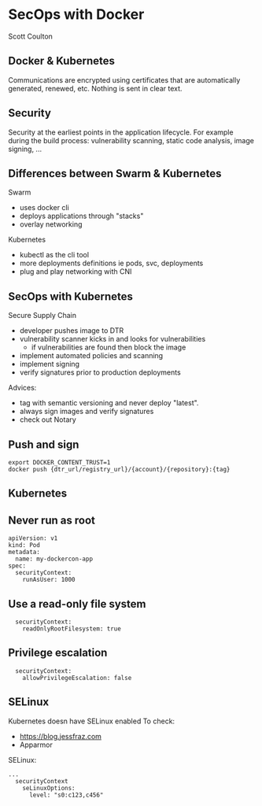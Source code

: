 # SecOps with Docker

Scott Coulton

## Docker & Kubernetes 
Communications are encrypted using certificates that are automatically generated, renewed, etc.
Nothing is sent in clear text.

## Security
Security at the earliest points in the application lifecycle.
For example during the build process: vulnerability scanning, static code analysis, image signing, ...

## Differences between Swarm & Kubernetes
Swarm
* uses docker cli
* deploys applications through "stacks"
* overlay networking

Kubernetes
* kubectl as the cli tool
* more deployments definitions ie pods, svc, deployments
* plug and play networking with CNI

## SecOps with Kubernetes
Secure Supply Chain
* developer pushes image to DTR
* vulnerability scanner kicks in and looks for vulnerabilities
  * if vulnerabilities are found then block the image
* implement automated policies and scanning
* implement signing
* verify signatures prior to production deployments

Advices:
* tag with semantic versioning and never deploy "latest".
* always sign images and verify signatures
* check out Notary

## Push and sign
```
export DOCKER_CONTENT_TRUST=1
docker push {dtr_url/registry_url}/{account}/{repository}:{tag}
```

## Kubernetes

## Never run as root
```
apiVersion: v1
kind: Pod
metadata:
  name: my-dockercon-app
spec:
  securityContext:
    runAsUser: 1000
```

## Use a read-only file system
```
  securityContext:
    readOnlyRootFilesystem: true
```

## Privilege escalation
```
  securityContext:
    allowPrivilegeEscalation: false
```

## SELinux
Kubernetes doesn have SELinux enabled
To check:
* https://blog.jessfraz.com
* Apparmor

SELinux:

```
...
  securityContext
    seLinuxOptions:
      level: "s0:c123,c456"
```

